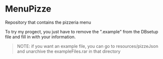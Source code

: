 # MenuPizze
Repository that contains the pizzeria menu

To try my progect, you just have to remove the ".example" from the DBsetup file and fill in with your information.

> NOTE: if you want an example file, you can go to resources/pizzeJson and unarchive the exampleFiles.rar in that directory
